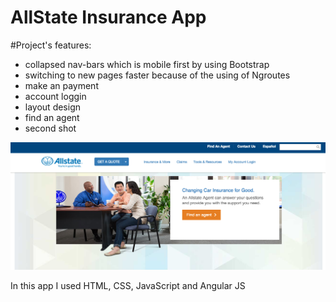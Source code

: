 #  AllState Insurance App 
#Project's features:
- collapsed nav-bars which is mobile first by using Bootstrap
- switching to new pages faster because of the using of Ngroutes 
- make an payment
- account loggin
- layout design
- find an agent
- second shot 


![alt tag](images/website-layout.png)

In this app I  used HTML, CSS, JavaScript and Angular JS

